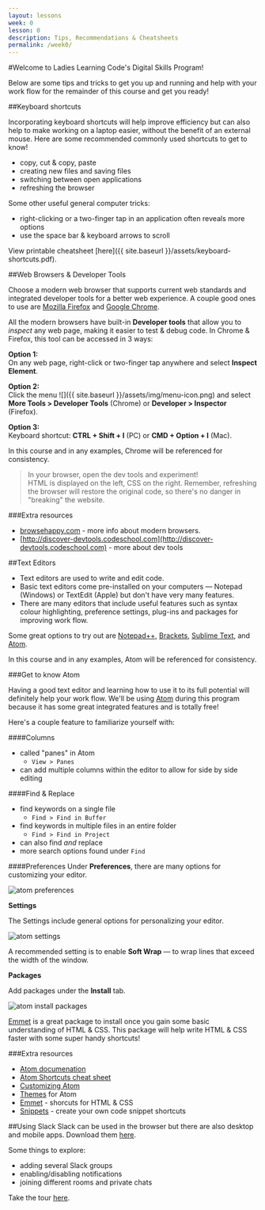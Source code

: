 ```yaml
---
layout: lessons
week: 0
lesson: 0
description: Tips, Recommendations & Cheatsheets
permalink: /week0/
---
```



#Welcome to Ladies Learning Code's Digital Skills Program!

Below are some tips and tricks to get you up and running and help with your work flow for the remainder of this course and get you ready!

##Keyboard shortcuts

Incorporating keyboard shortcuts will help improve efficiency but can also help to make working on a laptop easier, without the benefit of an external mouse. Here are some recommended commonly used shortcuts to get to know!

* copy, cut & copy, paste
* creating new files and saving files
* switching between open applications
* refreshing the browser

Some other useful general computer tricks:

* right-clicking or a two-finger tap in an application often reveals more options
* use the space bar & keyboard arrows to scroll

View printable cheatsheet [here]({{ site.baseurl }}/assets/keyboard-shortcuts.pdf).


##Web Browsers & Developer Tools

Choose a modern web browser that supports current web standards and integrated developer tools for a better web experience. A couple good ones to use are [Mozilla Firefox](https://www.mozilla.org/en-US/firefox/new/) and [Google Chrome](https://www.google.com/intl/en-CA/chrome/browser/).

All the modern browsers have built-in **Developer tools** that allow you to *inspect* any web page, making it easier to test & debug code. In Chrome & Firefox, this tool can be accessed in 3 ways:

**Option 1:**  
On any web page, right-click or two-finger tap anywhere and select **Inspect Element**.  

**Option 2:**  
Click the menu <span class="menu-icon">![]({{ site.baseurl }}/assets/img/menu-icon.png)</span> and select **More Tools > Developer Tools** (Chrome) or **Developer > Inspector** (Firefox).

**Option 3:**  
Keyboard shortcut: **CTRL + Shift + I** (PC) or **CMD + Option + I** (Mac).

In this course and in any examples, Chrome will be referenced for consistency.

> In your browser, open the dev tools and experiment!  
> HTML is displayed on the left, CSS on the right. Remember, refreshing the browser will restore the original code, so there's no danger in "breaking" the website.


###Extra resources
  
* [browsehappy.com](http://browsehappy.com) - more info about modern browsers. 
* [http://discover-devtools.codeschool.com](http://discover-devtools.codeschool.com) - more about dev tools

##Text Editors

* Text editors are used to write and edit code.
* Basic text editors come pre-installed on your computers &mdash; Notepad (Windows) or TextEdit (Apple) but don't have very many features.
* There are many editors that include useful features such as syntax colour highlighting, preference settings, plug-ins and packages for improving work flow.

Some great options to try out are [Notepad++](http://notepad-plus-plus.org/), [Brackets](http://brackets.io), [Sublime Text](http://www.sublimetext.com/), and [Atom](https://atom.io/).

In this course and in any examples, Atom will be referenced for consistency.

###Get to know Atom

Having a good text editor and learning how to use it to its full potential will definitely help your work flow.  We'll be using [Atom](http://atom.io) during this program because it has some great integrated features and is totally free!

Here's a couple feature to familiarize yourself with:

####Columns

* called "panes" in Atom  
  * `View > Panes`
* can add multiple columns within the editor to allow for side by side editing

####Find & Replace
* find keywords on a single file  
  * `Find > Find in Buffer`
* find keywords in multiple files in an entire folder  
  * `Find > Find in Project`
* can also find *and* replace  
* more search options found under `Find`

####Preferences
Under **Preferences**, there are many options for customizing your editor.

![atom preferences]({{site.imgpath}}/week0/atom-preferences.jpg)

**Settings**

The Settings include general options for personalizing your editor. 

![atom settings]({{site.imgpath}}/week0/atom-settings.jpg)

A recommended setting is to enable **Soft Wrap** &mdash; to wrap lines that exceed the width of the window.

**Packages**

Add packages under the **Install** tab.

![atom install packages]({{site.imgpath}}/week0/atom-install-packages.jpg)

[Emmet](http://docs.emmet.io/abbreviations/syntax/) is a great package to install once you gain some basic understanding of HTML & CSS. This package will help write HTML & CSS faster with some super handy shortcuts!

###Extra resources
* [Atom documenation](https://atom.io/docs)
* [Atom Shortcuts cheat sheet](https://bugsnag.com/blog/atom-editor-cheat-sheet)
* [Customizing Atom](https://atom.io/docs/v0.61.0/customizing-atom)
* [Themes](https://atom.io/themes) for Atom
* [Emmet](http://emmet.io/download/) - shorcuts for HTML & CSS
* [Snippets](https://github.com/atom/snippets) - create your own code snippet shortcuts


##Using Slack 
Slack can be used in the browser but there are also desktop and mobile apps. Download them [here](https://slack.com/apps).

Some things to explore:

- adding several Slack groups
- enabling/disabling notifications
- joining different rooms and private chats

Take the tour [here](https://slack.com/is).



